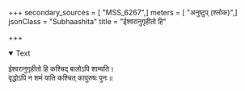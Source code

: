 +++
secondary_sources = [ "MSS_6267",]
meters = [ "अनुष्टुप् (श्लोक)",]
jsonClass = "Subhaashita"
title = "ईश्वरानुगृहीतो हि"

+++

<details open><summary>Text</summary>

ईश्वरानुगृहीतो हि कश्चिद् बालोऽपि शाम्यति।  
वृद्धोऽपि न शमं याति कश्चित् कापुरुषः पुनः॥
</details>
